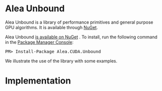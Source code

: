 # Alea Unbound 

Alea Unbound is a library of performance primitives and general purpose GPU algorithms. 
It is available through [NuGet](http://www.nuget.org/packages/Alea.CUDA.Unbound).  

<div id="nuget" class="well well-small">
Alea Unbound
<a href="http://www.nuget.org/packages/Alea.CUDA.Unbound">is available on NuGet</a>
. To install, run the following command in the
<a href="http://docs.nuget.org/docs/start-here/using-the-package-manager-console">Package Manager Console</a>:
<pre>PM> Install-Package Alea.CUDA.Unbound</pre>
</div>

We illustrate the use of the library with some examples. 


# Implementation



